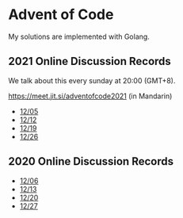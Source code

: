 # Advent of Code

My solutions are implemented with Golang.

## 2021 Online Discussion Records

We talk about this every sunday at 20:00 (GMT+8).

https://meet.jit.si/adventofcode2021 (in Mandarin)

* [12/05](https://www.dropbox.com/s/upsgrgidgncarpm/adventofcode2021%20on%202021-12-05%2012-59.mp4?dl=0)
* [12/12](https://www.dropbox.com/s/9topfvioqehrtlj/adventofcode2021%20on%202021-12-12%2013-09.mp4?dl=0)
* [12/19](https://mega.nz/file/BwtQVSSD#5hbzwlAKYT1_YvNx_M74o2feIQubQNaLpt10HU3cVF0)
* [12/26](https://mega.nz/file/88MFxCaK#26bhO6Z0flANsiC-TO4chldBJ2RIoG6xGfrHGPLFqAs)

## 2020 Online Discussion Records

* [12/06](https://www.dropbox.com/s/2126thn1grgsjcp/adventofcode2020%20on%202020-12-06%2013-02.mp4?dl=0)
* [12/13](https://www.dropbox.com/s/e6d3jmed87cs98v/adventofcode2020%20on%202020-12-13%2012-57.mp4?dl=0)
* [12/20](https://www.dropbox.com/s/6qqfsz90cczoxrl/adventofcode2020%20on%202020-12-20%2012-59.mp4?dl=0)
* [12/27](https://www.dropbox.com/s/hram5xzs6fiyqdb/adventofcode2020%20on%202020-12-27%2012-52.mp4?dl=0)